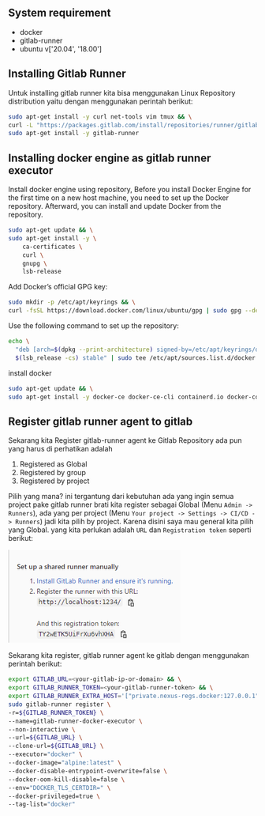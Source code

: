 ## System requirement

- docker
- gitlab-runner
- ubuntu v['20.04', '18.00']

## Installing Gitlab Runner

Untuk installing gitlab runner kita bisa menggunakan Linux Repository distribution yaitu dengan menggunakan perintah berikut:

```bash
sudo apt-get install -y curl net-tools vim tmux && \
curl -L "https://packages.gitlab.com/install/repositories/runner/gitlab-runner/script.deb.sh" | sudo bash && \
sudo apt-get install -y gitlab-runner
```

## Installing docker engine as gitlab runner executor

Install docker engine using repository, Before you install Docker Engine for the first time on a new host machine, you need to set up the Docker repository. Afterward, you can install and update Docker from the repository.

```bash
sudo apt-get update && \
sudo apt-get install -y \
    ca-certificates \
    curl \
    gnupg \
    lsb-release
```

Add Docker’s official GPG key:

```bash
sudo mkdir -p /etc/apt/keyrings && \
curl -fsSL https://download.docker.com/linux/ubuntu/gpg | sudo gpg --dearmor -o /etc/apt/keyrings/docker.gpg
```

Use the following command to set up the repository:

```bash
echo \
  "deb [arch=$(dpkg --print-architecture) signed-by=/etc/apt/keyrings/docker.gpg] https://download.docker.com/linux/ubuntu \
  $(lsb_release -cs) stable" | sudo tee /etc/apt/sources.list.d/docker.list > /dev/null
```

install docker

```bash
sudo apt-get update && \
sudo apt-get install -y docker-ce docker-ce-cli containerd.io docker-compose-plugin
```

## Register gitlab runner agent to gitlab

Sekarang kita Register gitlab-runner agent ke Gitlab Repository ada pun yang harus di perhatikan adalah

1. Registered as Global
2. Registered by group
3. Registered by project

Pilih yang mana? ini tergantung dari kebutuhan ada yang ingin semua project pake gitlab runner brati kita register sebagai Global (Menu `Admin -> Runners`), ada yang per project (Menu `Your project -> Settings -> CI/CD -> Runners`) jadi kita pilih by project. Karena disini saya mau general kita pilih yang Global. yang kita perlukan adalah `URL` dan `Registration token` seperti berikut:

![gitlab-runner-register](images/gitlab-runner/01-gitlab-runner-register.png)

Sekarang kita register, gitlab runner agent ke gitlab dengan menggunakan perintah berikut:

```bash
export GITLAB_URL=<your-gitlab-ip-or-domain> && \
export GITLAB_RUNNER_TOKEN=<your-gitlab-runner-token> && \
export GITLAB_RUNNER_EXTRA_HOST='["private.nexus-regs.docker:127.0.0.1"]' && \
sudo gitlab-runner register \
-r=${GITLAB_RUNNER_TOKEN} \
--name=gitlab-runner-docker-executor \
--non-interactive \
--url=${GITLAB_URL} \
--clone-url=${GITLAB_URL} \
--executor="docker" \
--docker-image="alpine:latest" \
--docker-disable-entrypoint-overwrite=false \
--docker-oom-kill-disable=false \
--env="DOCKER_TLS_CERTDIR=" \
--docker-privileged=true \
--tag-list="docker"
```
